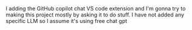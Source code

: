 I adding the GitHub copilot chat VS code extension and I'm gonna try to making this project mostly by asking it to do stuff.  I have not added any specific LLM so I assume it's using free chat gpt
